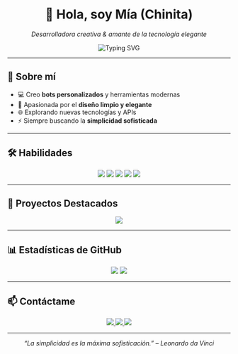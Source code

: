 <h1 align="center">👋 Hola, soy Mía (Chinita)</h1>
<p align="center">
  <em>Desarrolladora creativa & amante de la tecnología elegante</em>
</p>

<p align="center">
  <img src="https://readme-typing-svg.herokuapp.com?font=Fira+Code&size=24&color=F7AB0A&center=true&vCenter=true&width=500&lines=Construyendo+bots+%E2%9C%A8+|+Automatizando+ideas+|+Diseñando+futuro" alt="Typing SVG"/>
</p>

---

## 🔮 Sobre mí
- 💻 Creo **bots personalizados** y herramientas modernas  
- 🎨 Apasionada por el **diseño limpio y elegante**  
- 🌐 Explorando nuevas tecnologías y APIs  
- ⚡ Siempre buscando la **simplicidad sofisticada**  

---

## 🛠 Habilidades

<p align="center">
  <img src="https://img.shields.io/badge/JavaScript-F7DF1E?style=for-the-badge&logo=javascript&logoColor=000" />
  <img src="https://img.shields.io/badge/Python-3776AB?style=for-the-badge&logo=python&logoColor=fff" />
  <img src="https://img.shields.io/badge/Node.js-339933?style=for-the-badge&logo=node.js&logoColor=fff" />
  <img src="https://img.shields.io/badge/React-61DAFB?style=for-the-badge&logo=react&logoColor=000" />
  <img src="https://img.shields.io/badge/TailwindCSS-06B6D4?style=for-the-badge&logo=tailwind-css&logoColor=fff" />
</p>

---

## 🚀 Proyectos Destacados

<div align="center">
  <a href="https://github.com/ittschinitaaa/Senko-Bot">
    <img src="https://img.shields.io/badge/Senko-Bot-orange?style=for-the-badge&logo=github" />
  </a>

</div>

---

## 📊 Estadísticas de GitHub
<p align="center">
  <img src="https://github-readme-stats.vercel.app/api?username=miaoficial02&show_icons=true&theme=tokyonight&hide_border=true" />
  <img src="https://github-readme-stats.vercel.app/api/top-langs/?username=miaoficial02&layout=compact&theme=tokyonight&hide_border=true" />
</p>

---

## 📫 Contáctame
<p align="center">
  <a href="https://instagram.com/miaoficial02">
    <img src="https://img.shields.io/badge/Instagram-%23E4405F?style=for-the-badge&logo=instagram&logoColor=fff" />
  </a>
  <a href="https://wa.me/542644131963">
    <img src="https://img.shields.io/badge/WhatsApp-%2325D366?style=for-the-badge&logo=whatsapp&logoColor=fff" />
  </a>
  <a href="https://github.com/miaoficial02">
    <img src="https://img.shields.io/badge/GitHub-%2312100E?style=for-the-badge&logo=github&logoColor=fff" />
  </a>
</p>

---

<p align="center">
  <em>“La simplicidad es la máxima sofisticación.” – Leonardo da Vinci</em>
</p>

